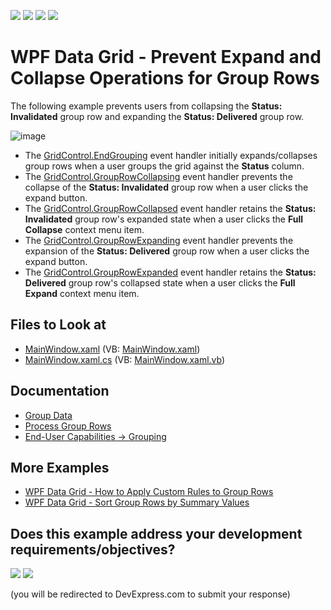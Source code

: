 <!-- default badges list -->
![](https://img.shields.io/endpoint?url=https://codecentral.devexpress.com/api/v1/VersionRange/128652199/22.2.2%2B)
[![](https://img.shields.io/badge/Open_in_DevExpress_Support_Center-FF7200?style=flat-square&logo=DevExpress&logoColor=white)](https://supportcenter.devexpress.com/ticket/details/E2024)
[![](https://img.shields.io/badge/📖_How_to_use_DevExpress_Examples-e9f6fc?style=flat-square)](https://docs.devexpress.com/GeneralInformation/403183)
[![](https://img.shields.io/badge/💬_Leave_Feedback-feecdd?style=flat-square)](#does-this-example-address-your-development-requirementsobjectives)
<!-- default badges end -->
# WPF Data Grid - Prevent Expand and Collapse Operations for Group Rows

The following example prevents users from collapsing the **Status: Invalidated** group row and expanding the **Status: Delivered** group row.

![image](https://user-images.githubusercontent.com/65009440/176848239-7e773d46-7a49-44fc-9d36-c8fe564e83e7.png)

* The [GridControl.EndGrouping](https://docs.devexpress.com/WPF/DevExpress.Xpf.Grid.GridControl.EndGrouping) event handler initially expands/collapses group rows when a user groups the grid against the **Status** column.
* The [GridControl.GroupRowCollapsing](https://docs.devexpress.com/WPF/DevExpress.Xpf.Grid.GridControl.GroupRowCollapsing) event handler prevents the collapse of the **Status: Invalidated** group row when a user clicks the expand button.
* The [GridControl.GroupRowCollapsed](https://docs.devexpress.com/WPF/DevExpress.Xpf.Grid.GridControl.GroupRowCollapsed) event handler retains the **Status: Invalidated** group row's expanded state when a user clicks the **Full Collapse** context menu item.
* The [GridControl.GroupRowExpanding](https://docs.devexpress.com/WPF/DevExpress.Xpf.Grid.GridControl.GroupRowExpanding) event handler prevents the expansion of the **Status: Delivered** group row when a user clicks the expand button.
* The [GridControl.GroupRowExpanded](https://docs.devexpress.com/WPF/DevExpress.Xpf.Grid.GridControl.GroupRowExpanded) event handler retains the **Status: Delivered** group row's collapsed state when a user clicks the **Full Expand** context menu item.

## Files to Look at

* [MainWindow.xaml](./CS/Forbid_Expand_Collapse/MainWindow.xaml) (VB: [MainWindow.xaml](./VB/Forbid_Expand_Collapse/MainWindow.xaml))
* [MainWindow.xaml.cs](./CS/Forbid_Expand_Collapse/MainWindow.xaml.cs) (VB: [MainWindow.xaml.vb](./VB/Forbid_Expand_Collapse/MainWindow.xaml.vb))

## Documentation

* [Group Data](https://docs.devexpress.com/WPF/7357/controls-and-libraries/data-grid/grouping)
* [Process Group Rows](https://docs.devexpress.com/WPF/6140/controls-and-libraries/data-grid/grouping/processing-group-rows)
* [End-User Capabilities -> Grouping](https://docs.devexpress.com/WPF/6216/controls-and-libraries/data-grid/end-user-capabilities/grouping)

## More Examples

* [WPF Data Grid - How to Apply Custom Rules to Group Rows](https://github.com/DevExpress-Examples/how-to-implement-custom-grouping-e1530)
* [WPF Data Grid - Sort Group Rows by Summary Values](https://github.com/DevExpress-Examples/how-to-sort-group-rows-by-summary-values-e1540)
<!-- feedback -->
## Does this example address your development requirements/objectives?

[<img src="https://www.devexpress.com/support/examples/i/yes-button.svg"/>](https://www.devexpress.com/support/examples/survey.xml?utm_source=github&utm_campaign=wpf-grid-prevent-expand-collapse-operations-for-group-rows&~~~was_helpful=yes) [<img src="https://www.devexpress.com/support/examples/i/no-button.svg"/>](https://www.devexpress.com/support/examples/survey.xml?utm_source=github&utm_campaign=wpf-grid-prevent-expand-collapse-operations-for-group-rows&~~~was_helpful=no)

(you will be redirected to DevExpress.com to submit your response)
<!-- feedback end -->

